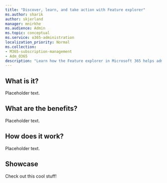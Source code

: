 ```yaml
---
title: "Discover, learn, and take action with Feature explorer"
ms.author: sharik
author: skjerland
manager: mnirkhe
ms.audience: Admin
ms.topic: conceptual
ms.service: o365-administration
localization_priority: Normal
ms.collection: 
- M365-subscription-management
- Adm_O365
description: "Learn how the Feature explorer in Microsoft 365 helps admins discover, learn, and take action."
---
```


## What is it?

Placeholder text.
    
## What are the benefits?

Placeholder text. 
      
## How does it work?

Placeholder text.
    
## Showcase

Check out this cool stuff!
    

    

